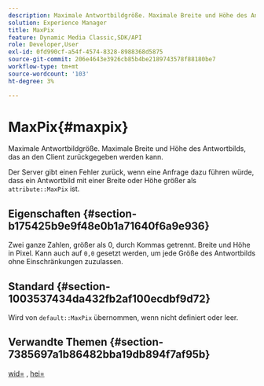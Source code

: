 ```yaml
---
description: Maximale Antwortbildgröße. Maximale Breite und Höhe des Antwortbilds, das an den Client zurückgegeben werden kann.
solution: Experience Manager
title: MaxPix
feature: Dynamic Media Classic,SDK/API
role: Developer,User
exl-id: 0fd990cf-a54f-4574-8328-8988368d5875
source-git-commit: 206e4643e3926cb85b4be2189743578f88180be7
workflow-type: tm+mt
source-wordcount: '103'
ht-degree: 3%

---
```


# MaxPix{#maxpix}

Maximale Antwortbildgröße. Maximale Breite und Höhe des Antwortbilds, das an den Client zurückgegeben werden kann.

Der Server gibt einen Fehler zurück, wenn eine Anfrage dazu führen würde, dass ein Antwortbild mit einer Breite oder Höhe größer als `attribute::MaxPix` ist.

## Eigenschaften {#section-b175425b9e9f48e0b1a71640f6a9e936}

Zwei ganze Zahlen, größer als 0, durch Kommas getrennt. Breite und Höhe in Pixel. Kann auch auf `0,0` gesetzt werden, um jede Größe des Antwortbilds ohne Einschränkungen zuzulassen.

## Standard {#section-1003537434da432fb2af100ecdbf9d72}

Wird von `default::MaxPix` übernommen, wenn nicht definiert oder leer.

## Verwandte Themen {#section-7385697a1b86482bba19db894f7af95b}

[wid=](../../../../../is-api/http-ref/image-serving-api-ref/c-http-protocol-reference/c-command-reference/r-is-http-wid.md#reference-bfeadcb67bf4485f851eb21345527e47) ,  [hei=](../../../../../is-api/http-ref/image-serving-api-ref/c-http-protocol-reference/c-command-reference/r-is-http-hei.md#reference-6d6f556ccc0e4b98a815e8a5c1944a96)
